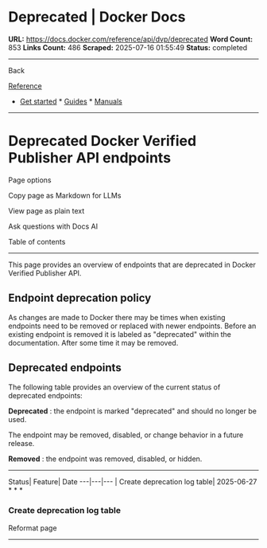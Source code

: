 # Deprecated | Docker Docs

**URL:** https://docs.docker.com/reference/api/dvp/deprecated
**Word Count:** 853
**Links Count:** 486
**Scraped:** 2025-07-16 01:55:49
**Status:** completed

---

Back

[Reference](https://docs.docker.com/reference/)

  * [Get started](https://docs.docker.com/get-started/)   * [Guides](https://docs.docker.com/guides/)   * [Manuals](https://docs.docker.com/manuals/)

* * *

# Deprecated Docker Verified Publisher API endpoints

Page options

Copy page as Markdown for LLMs

View page as plain text

Ask questions with Docs AI

Table of contents

* * *

This page provides an overview of endpoints that are deprecated in Docker Verified Publisher API.

## Endpoint deprecation policy

As changes are made to Docker there may be times when existing endpoints need to be removed or replaced with newer endpoints. Before an existing endpoint is removed it is labeled as "deprecated" within the documentation. After some time it may be removed.

## Deprecated endpoints

The following table provides an overview of the current status of deprecated endpoints:

**Deprecated** : the endpoint is marked "deprecated" and should no longer be used.

The endpoint may be removed, disabled, or change behavior in a future release.

**Removed** : the endpoint was removed, disabled, or hidden.

* * *

Status| Feature| Date   ---|---|---   | Create deprecation log table| 2025-06-27      * * *

### Create deprecation log table

Reformat page

* * *